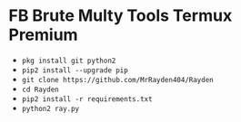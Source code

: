 # FB Brute Multy Tools Termux Premium

<ul>
<li><code>pkg install git python2</code></li>
<li><code>pip2 install --upgrade pip</code></li>
<li><code>git clone https://github.com/MrRayden404/Rayden</code></li>
<li><code>cd Rayden</code></li>
<li><code>pip2 install -r requirements.txt</code></li>
<li><code>python2 ray.py</code></li>
</ul>
<br />

